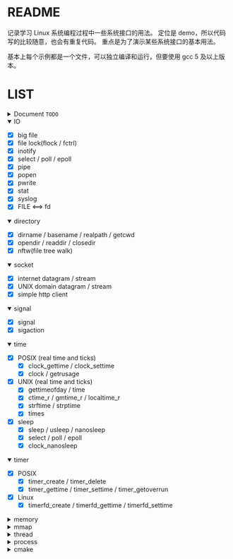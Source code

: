 README
========

记录学习 Linux 系统编程过程中一些系统接口的用法。
定位是 demo，所以代码写的比较随意，也会有重复代码。
重点是为了演示某些系统接口的基本用法。

基本上每个示例都是一个文件，可以独立编译和运行，但要使用 gcc 5 及以上版本。


LIST
==========

<details>
<summary>Document <code>TODO</code></summary>

* 待完成
</details>


<details open>
<summary>IO </summary>

- [x] big file
- [x] file lock(flock / fctrl)
- [x] inotify
- [x] select / poll / epoll
- [x] pipe
- [x] popen
- [x] pwrite
- [x] stat
- [x] syslog
- [x] FILE <==> fd
</details>


<details open>
<summary>directory </summary>

- [x] dirname / basename / realpath / getcwd
- [x] opendir / readdir / closedir
- [x] nftw(file tree walk)
</details>


<details open>
<summary>socket </summary>

- [x] internet datagram / stream
- [x] UNIX domain datagram / stream
- [x] simple http client
</details>


<details open>
<summary>signal </summary>

- [x] signal
- [x] sigaction
</details>


<details open>
<summary>time</summary>

- [x] POSIX (real time and ticks)
	- [x] clock_gettime / clock_settime
	- [x] clock / getrusage
- [x] UNIX (real time and ticks)
	- [x] gettimeofday / time
	- [x] ctime_r / gmtime_r / localtime_r
	- [x] strftime / strptime
	- [x] times
- [x] sleep
	- [x] sleep / usleep / nanosleep
	- [x] select / poll / epoll
	- [x] clock_nanosleep
</details>


<details open>
<summary>timer </summary>

- [x] POSIX
	- [x] timer_create / timer_delete
	- [x] timer_gettime / timer_settime / timer_getoverrun
- [x] Linux
	- [x] timerfd_create / timerfd_gettime / timerfd_settime
</details>


<details>
<summary>memory </summary>

</details>


<details>
<summary>mmap </summary>

</details>


<details>
<summary>thread </summary>

</details>


<details>
<summary>process </summary>

</details>


<details>
<summary>cmake </summary>

</details>
